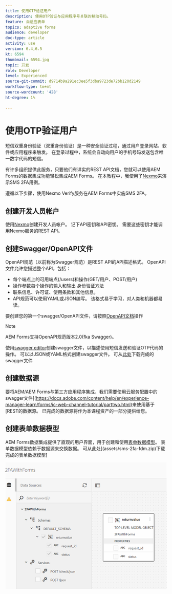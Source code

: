 ```yaml
---
title: 使用OTP验证用户
description: 使用OTP验证与应用程序号关联的移动号码。
feature: 自适应表单
topics: adaptive forms
audience: developer
doc-type: article
activity: use
version: 6.4,6.5
kt: 6594
thumbnail: 6594.jpg
topic: 开发
role: Developer
level: Experienced
source-git-commit: d9714b9a291ec3ee5f3dba9723de72bb120d2149
workflow-type: tm+mt
source-wordcount: '428'
ht-degree: 1%

---
```




# 使用OTP验证用户

短信双重身份验证（双重身份验证）是一种安全验证过程，通过用户登录网站、软件或应用程序来触发。 在登录过程中，系统会自动向用户的手机号码发送包含唯一数字代码的短信。

有许多组织提供此服务，只要他们有详实的REST API文档，您就可以使用AEM Forms的数据集成功能轻松集成AEM Forms。 在本教程中，我使用了[Nexmo](https://developer.nexmo.com/verify/overview)来演示SMS 2FA用例。

遵循以下步骤，使用Nexmo Verify服务在AEM Forms中实施SMS 2FA。

## 创建开发人员帐户

使用[Nexmo](https://dashboard.nexmo.com/sign-in)创建开发人员帐户。 记下API密钥和API密钥。 需要这些密钥才能调用Nexmo服务的REST API。

## 创建Swagger/OpenAPI文件

OpenAPI规范（以前称为Swagger规范）是REST API的API描述格式。 OpenAPI文件允许您描述整个API，包括：

* 每个端点上的可用端点(/users)和操作(GET/用户、POST/用户)
* 操作参数每个操作的输入和输出
身份验证方法
* 联系信息、许可证、使用条款和其他信息。
* API规范可以使用YAML或JSON编写。 该格式易于学习，对人类和机器都易读。

要创建您的第一个swagger/OpenAPI文件，请按照[OpenAPI文档](https://swagger.io/docs/specification/2-0/basic-structure/)操作

>[!NOTE]
> AEM Forms支持OpenAPI规范版本2.0(fka Swagger)。

使用[swagger editor](https://editor.swagger.io/)创建swagger文件，以描述使用短信发送和验证OTP代码的操作。 可以以JSON或YAML格式创建swagger文件。 可从[此处](assets/two-factore-authentication-swagger.zip)下载完成的swagger文件

## 创建数据源

要将AEM/AEM Forms与第三方应用程序集成，我们需要使用云服务配置中的swagger文件](https://docs.adobe.com/content/help/en/experience-manager-learn/forms/ic-web-channel-tutorial/parttwo.html)来使用基于[REST的数据源。 已完成的数据源将作为本课程资产的一部分提供给您。

## 创建表单数据模型

AEM Forms数据集成提供了直观的用户界面，用于创建和使用[表单数据模型](https://docs.adobe.com/content/help/en/experience-manager-65/forms/form-data-model/create-form-data-models.html)。 表单数据模型依赖于数据源来交换数据。
可从此处](assets/sms-2fa-fdm.zip)下载完成的表单数据模型[

![fdm](assets/2FA-fdm.PNG)
